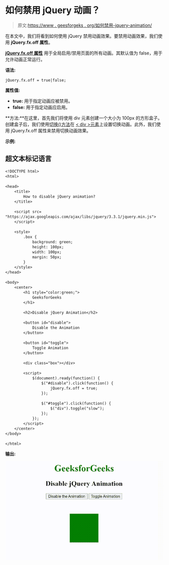 # 如何禁用 jQuery 动画？

> 原文:[https://www . geesforgeks . org/如何禁用-jquery-animation/](https://www.geeksforgeeks.org/how-to-disable-jquery-animation/)

在本文中，我们将看到如何使用 jQuery 禁用动画效果。要禁用动画效果，我们使用 **jQuery.fx.off 属性**。

[**jQuery.fx.off 属性**](https://www.geeksforgeeks.org/jquery-jquery-fx-off-property/) 用于全局启用/禁用页面的所有动画。其默认值为 false，用于允许动画正常运行。

**语法:**

```
jQuery.fx.off = true|false;
```

**属性值:**

*   **true:** 用于指定动画应被禁用。
*   **false:** 用于指定动画应启用。

**方法:**在这里，首先我们将使用 div 元素创建一个大小为 100px 的方形盒子。创建盒子后，我们使用[切换()方法](https://www.geeksforgeeks.org/jquery-toggle-method/)在 [< div >元素](https://www.geeksforgeeks.org/div-tag-html/)上设置切换动画。此外，我们使用 jQuery.fx.off 属性来禁用切换动画效果。

**示例:**

## 超文本标记语言

```
<!DOCTYPE html>
<html>

<head>
    <title>
        How to disable jQuery animation?
    </title>

    <script src=
"https://ajax.googleapis.com/ajax/libs/jquery/3.3.1/jquery.min.js">
    </script>

    <style>
        .box {
            background: green;
            height: 100px;
            width: 100px;
            margin: 50px;
        }
    </style>
</head>

<body>
    <center>
        <h1 style="color:green;">
            GeeksforGeeks
        </h1>

        <h2>Disable jQuery Animation</h2>

        <button id="disable">
            Disable the Animation
        </button>

        <button id="toggle">
            Toggle Animation
        </button>

        <div class="box"></div>

        <script>
            $(document).ready(function() {
                $("#disable").click(function() {
                    jQuery.fx.off = true;
                });

                $("#toggle").click(function() {
                    $("div").toggle("slow");
                });
            });
        </script>
    </center>
</body>

</html>
```

**输出:**

![](img/04c5420664ff9f65c5b5dd1d963c11be.png)